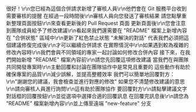 很好！\r\n您已經為這個合併請求新增了審核人員\r\n他們會在 Git 服務平台收到需要審核的提醒
在經過一段時間後\r\n審核人員向您發送了審核結果
請您點擊重新整理頁面按鈕\r\n來查看更新後的 Pull Request 頁面
更新頁面後\r\n您會注意到團隊成員給予了修改建議\r\n看起來我們還需要在 "README" 檔案上新增內容
在 "合併狀態" 區域中\r\n更新了紅色禁止狀態 "未解決的對話"
代表我們必須把這個建議修復完成後\r\n才可以繼續合併請求
在實際情況中\r\n如果遇到較為複雜的修改內容時\r\n我們會與不同領域的專家一起討論如何修改合併內容
接下來，在我們開始新增 "README" 檔案內容前\r\n請您先回覆這項修改建議
當我們在與團隊共同開發專案時\r\n主動回覆和討論在團隊協作中是常見且重要的
這些動作有助於確保專案的品質\r\n減少誤解，並提高整體效率
我們可以簡單地回覆對方：\r\n"謝謝您的建議，我會檢查並進行對應的修改"
如果您不清楚修改建議的意思\r\n請向審核人員進行詢問\r\n這有助於團隊協作
要回覆對方\r\n請點擊建議文字對話框的回覆按鈕\r\n並從選項中選擇合適的回覆訊息
在回覆完訊息後\r\n請您為 "README" 檔案新增內容\r\n並上傳至遠端 "new-feature" 分支